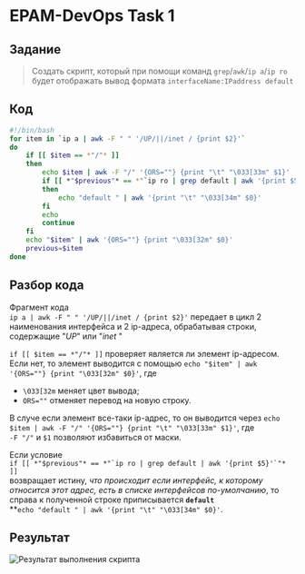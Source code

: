 # EPAM-DevOps Task 1
## Задание
>Создать скрипт, который при помощи команд `grep`/`awk`/`ip a`/`ip ro` будет отображать вывод формата
`interfaceName:IPaddress default`
## Код
```bash
#!/bin/bash
for item in `ip a | awk -F " " '/UP/||/inet / {print $2}'`
do
    if [[ $item == *"/"* ]]
    then
        echo $item | awk -F "/" '{ORS=""} {print "\t" "\033[33m" $1}'
        if [[ *"$previous"* == *"`ip ro | grep default | awk '{print $5}'`"* ]]
        then    
            echo "default " | awk '{print "\t" "\033[34m" $0}'
        fi
        echo
        continue
    fi
    echo "$item" | awk '{ORS=""} {print "\033[32m" $0}'
    previous=$item
done
```  
## Разбор кода
Фрагмент кода   
``ip a | awk -F " " '/UP/||/inet / {print $2}'`` передает в цикл 2 наименования интерфейса и 2 ip-адреса, обрабатывая строки, содержащие "*UP*" или "*inet* "  
  
`if [[ $item == *"/"* ]]` проверяет является ли элемент ip-адресом. Если нет, то элемент выводится с помощью `echo "$item" | awk '{ORS=""} {print "\033[32m" $0}'`, где   
- `\033[32m` меняет цвет вывода;   
- `ORS=""` отменяет перевод на новую строку.      

В случе если элемент все-таки ip-адрес, то он выводится через `echo $item | awk -F "/" '{ORS=""} {print "\t" "\033[33m" $1}'`, где   
 `-F "/"` и `$1` позволяют избавиться от маски.    

Если условие   
```if [[ *"$previous"* == *"`ip ro | grep default | awk '{print $5}'`"* ]]```   
возвращает истину, *что происходит если интерфейс, к которому относится этот адрес, есть в списке интерфейсов по-умолчанию*, то справа к полученной строке приписывается **`default`**   
**`echo "default " | awk '{print "\t" "\033[34m" $0}'`.
## Результат  
![Результат выполнения скрипта](https://github.com/Korfey/Assets/blob/main/code-result.png)
